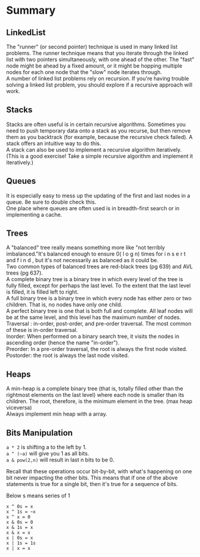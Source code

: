 # Summary

## LinkedList
The "runner" (or second pointer) technique is used in many linked list problems. The runner technique
means that you iterate through the linked list with two pointers simultaneously, with one ahead of the
other. The "fast" node might be ahead by a fixed amount, or it might be hopping multiple nodes for each
one node that the "slow" node iterates through.  
A number of linked list problems rely on recursion. If you're having trouble solving a linked list problem,
you should explore if a recursive approach will work.

## Stacks
Stacks are often useful is in certain recursive algorithms. Sometimes you need to push
temporary data onto a stack as you recurse, but then remove them as you backtrack (for example, because
the recursive check failed). A stack offers an intuitive way to do this.  
A stack can also be used to implement a recursive algorithm iteratively. (This is a good exercise! Take a
simple recursive algorithm and implement it iteratively.)

## Queues
It is especially easy to mess up the updating of the first and last nodes in a queue. 8e sure to double check
this.  
One place where queues are often used is in breadth-first search or in implementing a cache.

## Trees

A "balanced" tree really means something more like "not terribly imbalanced."lt's balanced enough to ensure 0( l o g n) times for i n s e r t and f i n d , but it's not necessarily as balanced as it could be.  
Two common types of balanced trees are red-black trees (pg 639) and AVL trees (pg 637).  
A complete binary tree is a binary tree in which every level of the tree is fully filled, except for perhaps the
last level. To the extent that the last level is filled, it is filled left to right.  
A full binary tree is a binary tree in which every node has either zero or two children. That is, no nodes have
only one child.  
A perfect binary tree is one that is both full and complete. All leaf nodes will be at the same level, and this
level has the maximum number of nodes.  
Traversal : in-order, post-order, and pre-order traversal. The most common of these is in-order traversal.  
Inorder: When performed on a binary search tree, it visits the nodes in ascending order (hence the name "in-order").  
Preorder: In a pre-order traversal, the root is always the first node visited.  
Postorder: the root is always the last node visited.  

## Heaps
A min-heap is a complete binary tree (that is, totally filled other than the rightmost elements on the last
level) where each node is smaller than its children. The root, therefore, is the minimum element in the tree. (max heap viceversa)  
Always implement min heap with a array.

## Bits Manipulation

`a * 2` is shifting a to the left by 1.    
`a ^ (~a)` will give you 1 as all bits.  
`a & pow(2,n)` will result in last n bits to be 0. 

Recall that these operations occur bit-by-bit, with what's happening on
one bit never impacting the other bits. This means that if one of the above statements is true for a single bit,
then it's true for a sequence of bits.

Below s means series of 1

```
x ^ 0s = x  
x ^ 1s = ~x  
x ^ x = 0  
x & 0s = 0  
x & 1s = x  
x & x = x  
x | 0s = x  
x | 1s = 1s  
x | x = x  
```







